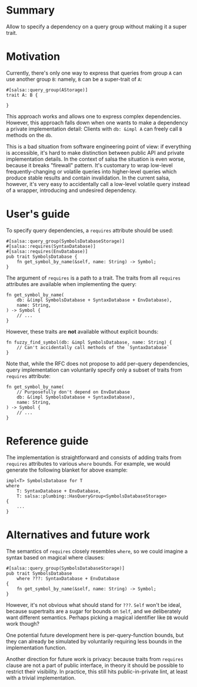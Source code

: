 # Summary

Allow to specify a dependency on a query group without making it a super trait.

# Motivation

Currently, there's only one way to express that queries from group `A` can use
another group `B`: namely, `B` can be a super-trait of `A`:

```rust,ignore
#[salsa::query_group(AStorage)]
trait A: B {

}
```

This approach works and allows one to express complex dependencies. However,
this approach falls down when one wants to make a dependency a private
implementation detail: Clients with `db: &impl A` can freely call `B` methods on
the `db`.

This is a bad situation from software engineering point of view: if everything
is accessible, it's hard to make distinction between public API and private
implementation details. In the context of salsa the situation is even worse,
because it breaks "firewall" pattern. It's customary to wrap low-level
frequently-changing or volatile queries into higher-level queries which produce
stable results and contain invalidation. In the current salsa, however, it's
very easy to accidentally call a low-level volatile query instead of a wrapper,
introducing and undesired dependency.

# User's guide

To specify query dependencies, a `requires` attribute should be used:

```rust,ignore
#[salsa::query_group(SymbolsDatabaseStorage)]
#[salsa::requires(SyntaxDatabase)]
#[salsa::requires(EnvDatabase)]
pub trait SymbolsDatabase {
    fn get_symbol_by_name(&self, name: String) -> Symbol;
}
```

The argument of `requires` is a path to a trait. The traits from all `requires`
attributes are available when implementing the query:

```rust,ignore
fn get_symbol_by_name(
    db: &(impl SymbolsDatabase + SyntaxDatabase + EnvDatabase),
    name: String,
) -> Symbol {
    // ...
}
```

However, these traits are **not** available without explicit bounds:

```rust,ignore
fn fuzzy_find_symbol(db: &impl SymbolsDatabase, name: String) {
    // Can't accidentally call methods of the `SyntaxDatabase`
}
```

Note that, while the RFC does not propose to add per-query dependencies, query
implementation can voluntarily specify only a subset of traits from `requires`
attribute:

```rust,ignore
fn get_symbol_by_name(
    // Purposefully don't depend on EnvDatabase
    db: &(impl SymbolsDatabase + SyntaxDatabase),
    name: String,
) -> Symbol {
    // ...
}
```

# Reference guide

The implementation is straightforward and consists of adding traits from
`requires` attributes to various `where` bounds. For example, we would generate
the following blanket for above example:

```rust,ignore
impl<T> SymbolsDatabase for T
where
    T: SyntaxDatabase + EnvDatabase,
    T: salsa::plumbing::HasQueryGroup<SymbolsDatabaseStorage>
{
    ...
}
```

# Alternatives and future work

The semantics of `requires` closely resembles `where`, so we could imagine a
syntax based on magical where clauses:

```rust,ignore
#[salsa::query_group(SymbolsDatabaseStorage)]
pub trait SymbolsDatabase
    where ???: SyntaxDatabase + EnvDatabase
{
    fn get_symbol_by_name(&self, name: String) -> Symbol;
}
```

However, it's not obvious what should stand for `???`. `Self` won't be ideal,
because supertraits are a sugar for bounds on `Self`, and we deliberately want
different semantics. Perhaps picking a magical identifier like `DB` would work
though?

One potential future development here is per-query-function bounds, but they can
already be simulated by voluntarily requiring less bounds in the implementation
function.

Another direction for future work is privacy: because traits from `requires`
clause are not a part of public interface, in theory it should be possible to
restrict their visibility. In practice, this still hits public-in-private lint,
at least with a trivial implementation.

